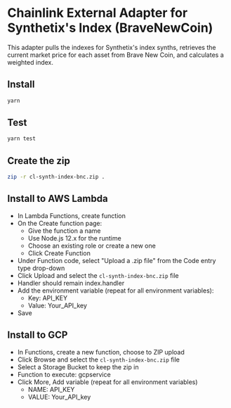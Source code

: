 # Chainlink External Adapter for Synthetix's Index (BraveNewCoin)

This adapter pulls the indexes for Synthetix's index synths, retrieves the current market price for each asset from Brave New Coin, and calculates a weighted index.

## Install

```bash
yarn
```

## Test

```bash
yarn test
```

## Create the zip

```bash
zip -r cl-synth-index-bnc.zip .
```

## Install to AWS Lambda

- In Lambda Functions, create function
- On the Create function page:
  - Give the function a name
  - Use Node.js 12.x for the runtime
  - Choose an existing role or create a new one
  - Click Create Function
- Under Function code, select "Upload a .zip file" from the Code entry type drop-down
- Click Upload and select the `cl-synth-index-bnc.zip` file
- Handler should remain index.handler
- Add the environment variable (repeat for all environment variables):
  - Key: API_KEY
  - Value: Your_API_key
- Save


## Install to GCP

- In Functions, create a new function, choose to ZIP upload
- Click Browse and select the `cl-synth-index-bnc.zip` file
- Select a Storage Bucket to keep the zip in
- Function to execute: gcpservice
- Click More, Add variable (repeat for all environment variables)
  - NAME: API_KEY
  - VALUE: Your_API_key
